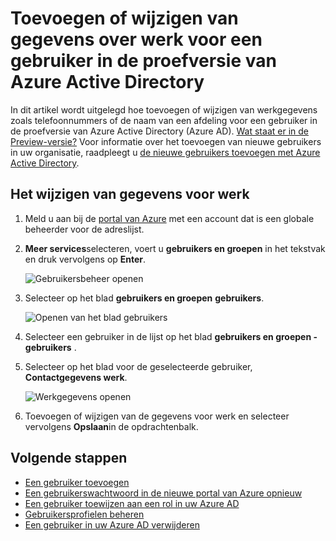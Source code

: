 <properties
    pageTitle="Toevoegen of wijzigen van gegevens over werk voor een gebruiker in de proefversie van Azure Active Directory | Microsoft Azure"
    description="Informatie over het toevoegen van telefoonnummers, afdeling namen en andere werkgegevens voor een gebruiker in Azure Active Directory"
    services="active-directory"
    documentationCenter=""
    authors="curtand"
    manager="femila"
    editor=""/>

<tags
    ms.service="active-directory"
    ms.workload="identity"
    ms.tgt_pltfrm="na"
    ms.devlang="na"
    ms.topic="article"
    ms.date="09/12/2016"
    ms.author="curtand"/>

# <a name="add-or-change-work-information-for-a-user-in-azure-active-directory-preview"></a>Toevoegen of wijzigen van gegevens over werk voor een gebruiker in de proefversie van Azure Active Directory

In dit artikel wordt uitgelegd hoe toevoegen of wijzigen van werkgegevens zoals telefoonnummers of de naam van een afdeling voor een gebruiker in de proefversie van Azure Active Directory (Azure AD). [Wat staat er in de Preview-versie?](active-directory-preview-explainer.md) Voor informatie over het toevoegen van nieuwe gebruikers in uw organisatie, raadpleegt u [de nieuwe gebruikers toevoegen met Azure Active Directory](active-directory-users-create-external-azure-portal.md).

## <a name="how-to-change-work-information"></a>Het wijzigen van gegevens voor werk

1.  Meld u aan bij de [portal van Azure](https://portal.azure.com) met een account dat is een globale beheerder voor de adreslijst.

2.  **Meer services**selecteren, voert u **gebruikers en groepen** in het tekstvak en druk vervolgens op **Enter**.

    ![Gebruikersbeheer openen](./media/active-directory-users-work-info-azure-portal/create-users-user-management.png)

3.  Selecteer op het blad **gebruikers en groepen** **gebruikers**.

    ![Openen van het blad gebruikers](./media/active-directory-users-work-info-azure-portal/create-users-open-users-blade.png)

4. Selecteer een gebruiker in de lijst op het blad **gebruikers en groepen - gebruikers** .

5. Selecteer op het blad voor de geselecteerde gebruiker, **Contactgegevens werk**.

    ![Werkgegevens openen](./media/active-directory-users-work-info-azure-portal/active-directory-create-users-work-info.png)

6. Toevoegen of wijzigen van de gegevens voor werk en selecteer vervolgens **Opslaan**in de opdrachtenbalk.

## <a name="whats-next"></a>Volgende stappen

- [Een gebruiker toevoegen](active-directory-users-create-azure-portal.md)
- [Een gebruikerswachtwoord in de nieuwe portal van Azure opnieuw](active-directory-users-reset-password-azure-portal.md)
- [Een gebruiker toewijzen aan een rol in uw Azure AD](active-directory-users-assign-role-azure-portal.md)
- [Gebruikersprofielen beheren](active-directory-users-profile-azure-portal.md)
- [Een gebruiker in uw Azure AD verwijderen](active-directory-users-delete-user-azure-portal.md)
